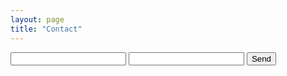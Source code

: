 ```yaml
---
layout: page
title: "Contact"
---
```


<form action="https://formspree.io/hello@bakkerlabs.nl"
      method="POST">
    <input type="text" name="name">
    <input type="email" name="_replyto">
    <input type="submit" value="Send">
</form>